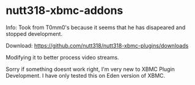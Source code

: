nutt318-xbmc-addons
===================

Info: Took from T0mm0's because it seems that he has disapeared and stopped development.

Download: https://github.com/nutt318/nutt318-xbmc-plugins/downloads

Modifying it to better process video streams.

Sorry if something doesnt work right, I'm very new to XBMC Plugin Development. I have only tested this on Eden version of XBMC.